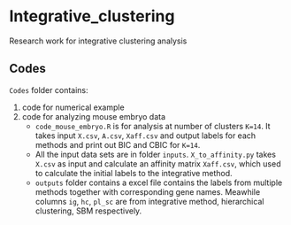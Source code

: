 # Integrative_clustering
Research work for integrative clustering analysis

## Codes
`Codes` folder contains:
1. code for numerical example
2. code for analyzing mouse embryo data 
    - `code_mouse_embryo.R` is for analysis at number of clusters `K=14`. It takes input `X.csv`, `A.csv`, `Xaff.csv` and output labels for each methods and print out BIC and CBIC for `K=14`.
    - All the input data sets are in folder `inputs`. `X_to_affinity.py` takes `X.csv` as input and calculate an affinity matrix `Xaff.csv`, which used to calculate the initial labels to the integrative method. 
    - `outputs` folder contains a excel file contains the labels from multiple methods together with corresponding gene names. Meawhile columns `ig`, `hc`, `pl_sc` are from integrative method, hierarchical clustering, SBM respectively.
